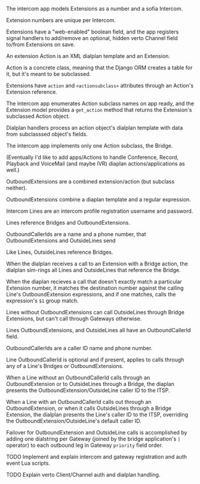 The intercom app models
Extensions as a number and a sofia Intercom.

Extension numbers are unique per Intercom.

Extensions have a "web-enabled" boolean field,
and the app registers signal handlers
to add/remove an optional, hidden
verto Channel field to/from Extensions on save.

An extension Action
is an XML dialplan template
and an Extension.

Action is a concrete class,
meaning that the Django ORM
creates a table for it,
but it's meant to be subclassed.

Extensions have `action` and `<actionsubclass>` attributes
through an Action's Extension reference.

The intercom app
enumerates Action subclass names
on app ready,
and the Extension model
provides a `get_action` method
that returns the Extension's
subclassed Action object.

Dialplan handlers
process an action object's dialplan template
with data from subclasssed object's fields.

The intercom app implements
only one Action subclass, the Bridge.

(Eventually I'd like to add
apps/Actions to handle
Conference,
Record,
Playback
and VoiceMail
(and maybe IVR)
diaplan actions/applications
as well.)

OutboundExtensions are
a combined extension/action
(but subclass neither).

OutboundExtensions combine
a diaplan template
and a regular expression.

Intercom Lines are an intercom profile
registration username and password.

Lines reference Bridges
and OutboundExtensions.

OutboundCallerIds are
a name and a phone number,
that OutboundExtensions and OutsideLines
send 

Like Lines,
OutsideLines reference Bridges.

When the dialplan
receives a call
to an Extension
with a Bridge action,
the dialplan sim-rings
all Lines and OutsideLines
that reference the Bridge.

When the diaplan recieves a call
that doesn't exactly match
a particular Extension number,
it matches the destination number
against the calling Line's OutboundExtension expressions,
and if one matches,
calls the expression's `$1` group match.

Lines without OutboundExtensions
can call OutsideLines
through Bridge Extensions,
but can't call
through Gateways otherwise.

Lines
OutboundExtensions,
and OutsideLines
all have an OutboundCallerId field.

OutboundCallerIds are
a caller ID name and phone number.

Line OutboundCallerId is optional
and if present,
applies to calls through
any of a Line's
Bridges or OutboundExtensions.

When a Line without an OutboundCallerId
calls through an OutboundExtension
or to OutsideLines through a Bridge,
the diaplan presents the
OutboundExtension/OutsideLine caller ID
to the ITSP.

When a Line with an OutboundCallerId
calls out through an OutboundExtension,
or when it calls OutsideLines through a Bridge Extension,
the dialplan presents the Line's caller ID
to the ITSP,
overriding the OutboundExtension/OutsideLine's
default caller ID.

Failover for 
OutboundExtension and OutsideLine calls
is accomplished by
adding one dialstring per Gateway
(joined by the bridge application's `|` operator)
to each outbound leg
in Gateway `priority` field order.

TODO
Implement and explain
intercom and gateway
registration and auth event
Lua scripts.

TODO
Explain verto Client/Channel
auth and dialplan handling.
